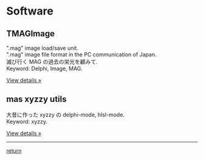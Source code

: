 # Software


## TMAGImage

".mag" image load/save unit.  
".mag" image file format in the PC communication of Japan.  
滅び行く MAG の過去の栄光を顧みて.  
Keyword: Delphi, Image, MAG.  

[View details &raquo;](https://github.com/masyos/magimage)


## mas xyzzy utils

大昔に作った xyzzy の delphi-mode, hlsl-mode.  
Keyword: xyzzy.  

[View details &raquo;](https://github.com/masyos/mas-xyzzy-utils)


---
[return](./index.html)
